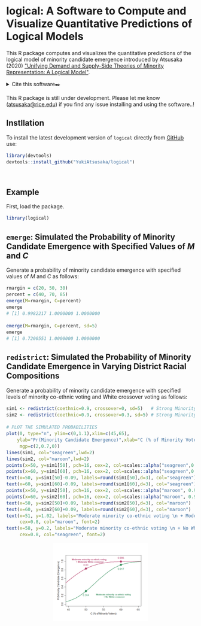 # logical: A Software to Compute and Visualize Quantitative Predictions of Logical Models

This R package computes and visualizes the quantitative predictions of the logical model of minority candidate emergence introduced by Atsusaka (2020) ["Unifying Demand and Supply-Side Theories of Minority Representation: A Logical Model"](https://papers.ssrn.com/sol3/papers.cfm?abstract_id=3637699).

<details>
<summary>Cite this software✒️</summary>

@Manual{,
    title = {logical: A Software to Compute and Visualize Quantitative Predictions of Logical Models},
    author = {Yuki Atsusaka},
    year = {2020},
    note = {R package version 0.0.0},
    url = {https://CRAN.R-project.org/package=logical},
  }
</details>

This R package is still under development. Please let me know ([atsusaka@rice.edu](atsusaka@rice.edu)) if you find any issue installing and using the software..!


## Instllation
To install the latest development version of `logical` directly from
[GitHub](https://github.com/YukiAtsusaka/logical) use:

``` r
library(devtools)
devtools::install_github("YukiAtsusaka/logical")
```
<br>


## Example

First, load the package.

``` r
library(logical)
```

## `emerge`: Simulated the Probability of Minority Candidate Emergence with Specified Values of *M* and *C*
Generate a probability of minority candidate emergence with specified values of *M* and *C* as follows:

```r
rmargin = c(20, 50, 30)
percent = c(40, 70, 85)
emerge(M=rmargin, C=percent)
emerge
# [1] 0.9982217 1.0000000 1.0000000

emerge(M=rmargin, C=percent, sd=5)
emerge
# [1] 0.7200551 1.0000000 1.0000000
```



## `redistrict`: Simulated the Probability of Minority Candidate Emergence in Varying District Racial Compositions
Generate a probability of minority candidate emergence with specified levels of minority co-ethnic voting and White crossover voting as follows:

```r
sim1 <- redistrict(coethnic=0.9, crossover=0, sd=5)   # Strong Minority Co-ethnic Voting and No White Crossover
sim2 <- redistrict(coethnic=0.9, crossover=0.3, sd=5) # Strong Minority Co-ethnic Voting and Moderate White Crossover

# PLOT THE SIMULATED PROBABILITIES
plot(0, type="n", ylim=c(0,1.1),xlim=c(45,65),
    ylab="Pr(Minority Candidate Emergence)",xlab="C (% of Minority Voters)",
     mgp=c(2,0.7,0))
lines(sim1, col="seagreen",lwd=2)
lines(sim2, col="maroon",lwd=2)
points(x=50, y=sim1[50], pch=16, cex=2, col=scales::alpha("seagreen",0.9))
points(x=60, y=sim1[60], pch=16, cex=2, col=scales::alpha("seagreen",0.9))
text(x=50, y=sim1[50]-0.09, labels=round(sim1[50],d=3), col="seagreen")
text(x=60, y=sim1[60]-0.09, labels=round(sim1[60],d=3), col="seagreen")
points(x=50, y=sim2[50], pch=16, cex=2, col=scales::alpha("maroon", 0.9))
points(x=60, y=sim2[60], pch=16, cex=2, col=scales::alpha("maroon", 0.9))
text(x=50, y=sim2[50]+0.09, labels=round(sim2[50],d=3), col="maroon")
text(x=60, y=sim2[60]+0.09, labels=round(sim2[60],d=3), col="maroon")
text(x=51, y=1.02, labels="Moderate minority co-ethnic voting \n + Moderate White crossover",
     cex=0.8, col="maroon", font=2)
text(x=58, y=0.2, labels="Moderate minority co-ethnic voting \n + No White crossover",
     cex=0.8, col="seagreen", font=2)

```

<img src="man/figures/redistrict.png" width="50%" style="display: block; margin: auto;" />

<br/>


